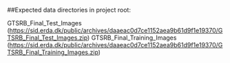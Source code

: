 ##Expected data directories in project root:

GTSRB_Final_Test_Images (https://sid.erda.dk/public/archives/daaeac0d7ce1152aea9b61d9f1e19370/GTSRB_Final_Test_Images.zip)
GTSRB_Final_Training_Images (https://sid.erda.dk/public/archives/daaeac0d7ce1152aea9b61d9f1e19370/GTSRB_Final_Training_Images.zip)
